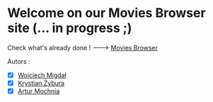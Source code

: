 # Welcome on our Movies Browser site (... in progress ;)

Check what's already done ! ---> [Movies Browser](https://woytekmig.github.io/movies-browser)

Autors :

- [x] [Wojciech Migdał](https://github.com/WoytekMig)
- [x] [Krystian Żybura](https://github.com/KrystianZybura)
- [x] [Artur Mochnia](https://github.com/Arcziwald)
